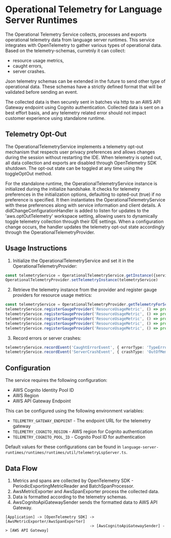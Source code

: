 # Operational Telemetry for Language Server Runtimes

The Operational Telemetry Service collects, processes and exports operational telemetry data from language server runtimes. This service integrates with OpenTelemetry to gather various types of operational data. Based on the telemetry-schemas, curretnly it can collect:
* resource usage metrics, 
* caught errors, 
* server crashes.

Json telemetry schemas can be extended in the future to send other type of operational data. These schemas have a strictly defined format that will be validated before sending an event.

The collected data is then securely sent in batches via http to an AWS API Gateway endpoint using Cognito authentication. Collected data is sent on a best effort basis, and any telemetry related error should not impact customer experience using standalone runtime.


## Telemetry Opt-Out

The OperationalTelemetryService implements a telemetry opt-out mechanism that respects user privacy preferences and allows changes during the session without restarting the IDE. When telemetry is opted out, all data collection and exports are disabled through OpenTelemetry SDK shutdown. The opt-out state can be toggled at any time using the toggleOptOut method.

For the standalone runtime, the OperationalTelemetryService instance is initialized during the initialize handshake. It checks for telemetry preferences in the initialization options, defaulting to opted-out (true) if no preference is specified. It then instantiates the OperationalTelemetryService with these preferences along with service information and client details. A didChangeConfigurationHandler is added to listen for updates to the 'aws.optOutTelemetry' workspace setting, allowing users to dynamically toggle telemetry collection through their IDE settings. When a configuration change occurs, the handler updates the telemetry opt-out state accordingly through the OperationalTelemetryProvider.


## Usage Instructions

1. Initialize the OperationalTelemetryService and set it in the OperationalTelemetryProvider:

```typescript
const telemetryService = OperationalTelemetryService.getInstance({serviceName: 'language-server-runtimes', serviceVersion: '1.0.0', lspConsole: lspConnection.console, poolId: 'poolId', region: 'us-east-1', endpoint: 'example.com', telemetryOptOut: false});
OperationalTelemetryProvider.setTelemetryInstance(telemetryService)
```

2. Retrieve the telemetry instance from the provider and register gauge providers for resource usage metrics:

```typescript
const telemetryService = OperationalTelemetryProvider.getTelemetryForScope('myScope');
telemetryService.registerGaugeProvider('ResourceUsageMetric', () => process.cpuUsage().user, {type: 'userCpuUsage'});
telemetryService.registerGaugeProvider('ResourceUsageMetric', () => process.cpuUsage().system, {type: 'systemCpuUsage'});
telemetryService.registerGaugeProvider('ResourceUsageMetric', () => process.memoryUsage().heapUsed, {type: 'heapUsed'});
telemetryService.registerGaugeProvider('ResourceUsageMetric', () => process.memoryUsage().heapTotal, {type: 'heapTotal'});
telemetryService.registerGaugeProvider('ResourceUsageMetric', () => process.memoryUsage().rss, {type: 'rss'});
```

3. Record errors or server crashes:

```typescript
telemetryService.recordEvent('CaughtErrorEvent', { errorType: 'TypeError' });
telemetryService.recordEvent('ServerCrashEvent', { crashType: 'OutOfMemory' });
```

## Configuration

The service requires the following configuration:

- AWS Cognito Identity Pool ID
- AWS Region
- AWS API Gateway Endpoint

This can be configured using the following environment variables:
- `TELEMETRY_GATEWAY_ENDPOINT` - The endpoint URL for the telemetry gateway
- `TELEMETRY_COGNITO_REGION` - AWS region for Cognito authentication
- `TELEMETRY_COGNITO_POOL_ID` - Cognito Pool ID for authentication

Default values for these configurations can be found in `language-server-runtimes/runtimes/runtimes/util/telemetryLspServer.ts`.

## Data Flow

1. Metrics and spans are collected by OpenTelemetry SDK - PeriodicExportingMetricReader and BatchSpanProcessor.
2. AwsMetricExporter and AwsSpanExporter process the collected data.
3. Data is formatted according to the telemetry schemas.
4. AwsCognitoApiGatewaySender sends the formatted data to AWS API Gateway.

```
[Application] -> [OpenTelemetry SDK] -> [AwsMetricExporter/AwsSpanExporter]
                                     -> [AwsCognitoApiGatewaySender] -> [AWS API Gateway]
```